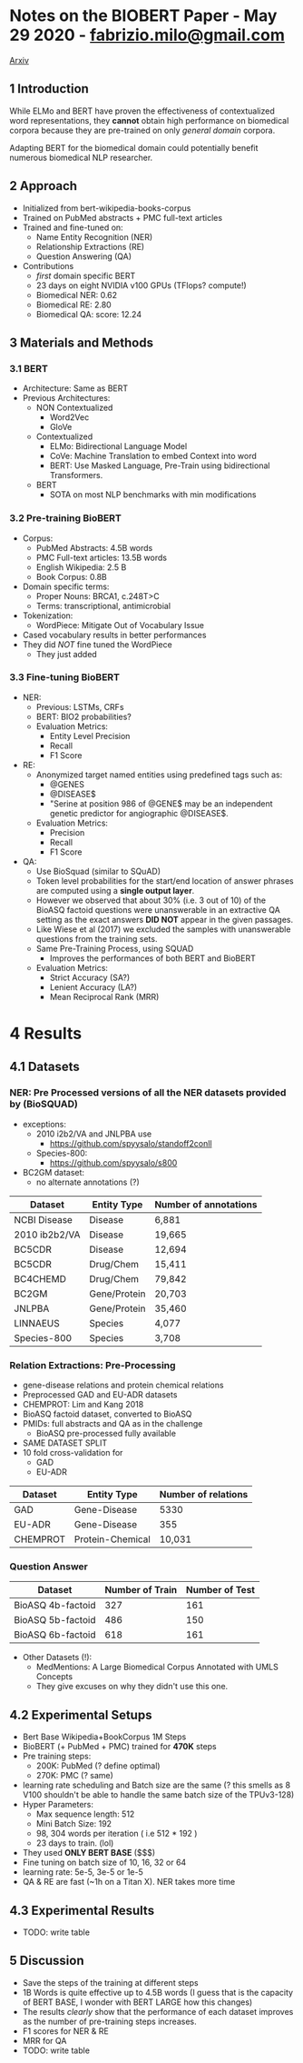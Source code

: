 # Notes on the BIOBERT Paper - May 29 2020 - fabrizio.milo@gmail.com
[Arxiv](https://arxiv.org/pdf/1901.08746.pdf)

## 1 Introduction
While ELMo and BERT have proven the effectiveness of contextualized word representations, they **cannot** obtain high performance  on biomedical corpora because they are pre-trained on only *general domain* corpora.

Adapting BERT for the biomedical domain could potentially benefit numerous biomedical NLP researcher.

## 2 Approach
- Initialized from bert-wikipedia-books-corpus
- Trained on PubMed abstracts + PMC full-text articles
- Trained and fine-tuned on:
	- Name Entity Recognition (NER)
	- Relationship Extractions (RE)
	- Question Answering (QA)
- Contributions
	- *first* domain specific BERT 
	- 23 days on eight NVIDIA v100 GPUs (TFlops? compute!)
	- Biomedical NER: 0.62
	- Biomedical RE: 2.80
	- Biomedical QA: score: 12.24
## 3 Materials and Methods
### 3.1 BERT
- Architecture: Same as BERT
- Previous Architectures:
	- NON Contextualized
		- Word2Vec
		- GloVe
	- Contextualized
		- ELMo: Bidirectional Language Model
		- CoVe: Machine Translation to embed Context into word
		- BERT: Use Masked Language, Pre-Train using bidirectional Transformers.
	- BERT
		- SOTA on most NLP benchmarks with min modifications

### 3.2 Pre-training BioBERT
- Corpus:
	- PubMed Abstracts: 4.5B words
	- PMC Full-text articles: 13.5B words
	- English Wikipedia: 2.5 B
	- Book Corpus: 0.8B
- Domain specific terms:
	- Proper Nouns: BRCA1, c.248T>C
	- Terms: transcriptional, antimicrobial 
- Tokenization:
	- WordPiece: Mitigate Out of Vocabulary Issue 
- Cased vocabulary results in better performances
- They did *NOT* fine tuned the WordPiece
	- They just added 

### 3.3 Fine-tuning BioBERT
- NER:
	- Previous: LSTMs, CRFs
	- BERT: BIO2 probabilities?
	- Evaluation Metrics:
		- Entity Level Precision
		- Recall
		- F1 Score
- RE:
	- Anonymized target named entities using predefined tags such as:
		- @GENES
		- @DISEASE$
		- "Serine at position 986 of @GENE$ may be an independent genetic predictor for angiographic @DISEASE$.
	- Evaluation Metrics:
		- Precision
		- Recall
		- F1 Score
- QA:
	- Use BioSquad (similar to SQuAD)
	- Token level probabilities for the start/end location of answer phrases are computed using a **single output layer**.
	- However we observed that about 30% (i.e. 3 out of 10) of the BioASQ factoid questions were unanswerable in an extractive QA setting as the exact answers **DID NOT** appear in the given passages. 
	- Like Wiese et al (2017) we excluded the samples with unanswerable questions from the training sets. 
	- Same Pre-Training Process, using SQUAD
		- Improves the performances of both BERT and BioBERT
	- Evaluation Metrics:
		- Strict Accuracy (SA?)
		- Lenient Accuracy (LA?)
		- Mean Reciprocal Rank (MRR)
# 4 Results
## 4.1 Datasets
### NER: Pre Processed versions of all the NER datasets provided by (BioSQUAD)
- exceptions:
	- 2010 i2b2/VA and JNLPBA use
		- https://github.com/spyysalo/standoff2conll
	- Species-800:
		- https://github.com/spyysalo/s800
- BC2GM dataset:
	- no alternate annotations (?)

| Dataset | Entity Type | Number of annotations |
| --- | --- | --- |
| NCBI Disease | Disease | 6,881 |
| 2010 ib2b2/VA | Disease | 19,665 |
| BC5CDR | Disease | 12,694 |
| BC5CDR | Drug/Chem | 15,411 |
| BC4CHEMD | Drug/Chem | 79,842 |
| BC2GM | Gene/Protein | 20,703 |
| JNLPBA | Gene/Protein | 35,460 |
| LINNAEUS | Species | 4,077 |
| Species-800 | Species | 3,708 |


### Relation Extractions: Pre-Processing

- gene-disease relations and protein chemical relations
- Preprocessed GAD and EU-ADR datasets
- CHEMPROT: Lim and Kang 2018
- BioASQ factoid dataset, converted to BioASQ
- PMIDs: full abstracts and QA as in the challenge
	- BioASQ pre-processed fully available
- SAME DATASET SPLIT
- 10 fold cross-validation for 
	- GAD
	- EU-ADR

| Dataset | Entity Type | Number of relations |
| --- | --- | --- |
| GAD | Gene-Disease | 5330 |
| EU-ADR | Gene-Disease | 355 |
| CHEMPROT | Protein-Chemical | 10,031 |


### Question Answer 

| Dataset | Number of Train | Number of Test |
| --- | --- | --- |
| BioASQ 4b-factoid | 327 | 161 |
| BioASQ 5b-factoid | 486 | 150 |
| BioASQ 6b-factoid | 618 | 161 |

- Other Datasets (!):
	- MedMentions: A Large Biomedical Corpus Annotated with UMLS Concepts
	- They give excuses on why they didn't use this one.

## 4.2 Experimental Setups
- Bert Base Wikipedia+BookCorpus 1M Steps
- BioBERT (+ PubMed + PMC) trained for **470K** steps
- Pre training steps:
	- 200K: PubMed (? define optimal)
	- 270K: PMC (? same)
- learning rate scheduling and Batch size are the same (? this smells as 8 V100 shouldn't be able to handle the same batch size of the TPUv3-128)
- Hyper Parameters:
	- Max sequence length: 512
	- Mini Batch Size: 192
	- 98, 304 words per iteration ( i.e 512 * 192 ) 
	- 23 days to train. (lol)
- They used **ONLY BERT BASE** ($$$)
- Fine tuning on batch size of 10, 16, 32 or 64
- learning rate: 5e-5, 3e-5 or 1e-5
- QA & RE are fast (~1h on a Titan X). NER takes more time

## 4.3 Experimental Results
- TODO: write table

## 5 Discussion
- Save the steps of the training at different steps
- 1B Words is quite effective up to 4.5B words (I guess that is the capacity of BERT BASE, I wonder with BERT LARGE how this changes)
- The results *clearly* show that the performance of each dataset improves as the number of pre-training steps increases.
- F1 scores for NER & RE
- MRR for QA
- TODO: write table